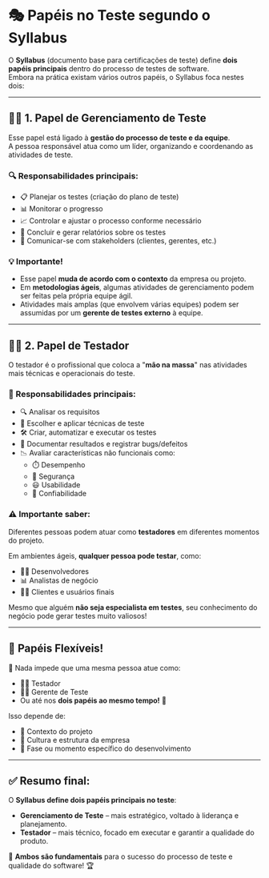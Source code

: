 
# 🎭 Papéis no Teste segundo o Syllabus

O **Syllabus** (documento base para certificações de teste) define **dois papéis principais** dentro do processo de testes de software.  
Embora na prática existam vários outros papéis, o Syllabus foca nestes dois:

---

## 👨‍💼 1. Papel de Gerenciamento de Teste

Esse papel está ligado à **gestão do processo de teste e da equipe**.  
A pessoa responsável atua como um líder, organizando e coordenando as atividades de teste.

### 🔍 Responsabilidades principais:

- 📋 Planejar os testes (criação do plano de teste)
- 📊 Monitorar o progresso
- 📈 Controlar e ajustar o processo conforme necessário
- 📁 Concluir e gerar relatórios sobre os testes
- 🤝 Comunicar-se com stakeholders (clientes, gerentes, etc.)

### 💡 Importante!

- Esse papel **muda de acordo com o contexto** da empresa ou projeto.
- Em **metodologias ágeis**, algumas atividades de gerenciamento podem ser feitas pela própria equipe ágil.
- Atividades mais amplas (que envolvem várias equipes) podem ser assumidas por um **gerente de testes externo** à equipe.

---

## 👩‍🔬 2. Papel de Testador

O testador é o profissional que coloca a "**mão na massa**" nas atividades mais técnicas e operacionais do teste.

### 🧪 Responsabilidades principais:

- 🔍 Analisar os requisitos
- 🧠 Escolher e aplicar técnicas de teste
- 🛠️ Criar, automatizar e executar os testes
- 📝 Documentar resultados e registrar bugs/defeitos
- 📉 Avaliar características não funcionais como:
  - ⏱️ Desempenho
  - 🔐 Segurança
  - 😃 Usabilidade
  - 🤝 Confiabilidade

### ⚠️ Importante saber:

Diferentes pessoas podem atuar como **testadores** em diferentes momentos do projeto.

Em ambientes ágeis, **qualquer pessoa pode testar**, como:

- 👨‍💻 Desenvolvedores
- 📊 Analistas de negócio
- 🧑‍💼 Clientes e usuários finais

Mesmo que alguém **não seja especialista em testes**, seu conhecimento do negócio pode gerar testes muito valiosos!

---

## 🔄 Papéis Flexíveis!

🔁 Nada impede que uma mesma pessoa atue como:

- 👩‍🔬 Testador
- 👨‍💼 Gerente de Teste
- Ou até nos **dois papéis ao mesmo tempo!** 🤹

Isso depende de:

- 🎯 Contexto do projeto
- 🏢 Cultura e estrutura da empresa
- 📆 Fase ou momento específico do desenvolvimento

---

## ✅ Resumo final:

O **Syllabus define dois papéis principais no teste**:

- **Gerenciamento de Teste** – mais estratégico, voltado à liderança e planejamento.
- **Testador** – mais técnico, focado em executar e garantir a qualidade do produto.

🧠 **Ambos são fundamentais** para o sucesso do processo de teste e qualidade do software! 🏆
